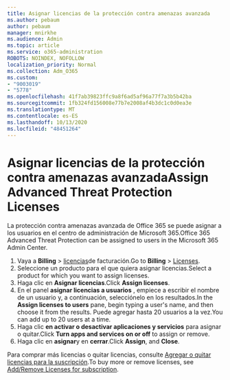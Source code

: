 ```yaml
---
title: Asignar licencias de la protección contra amenazas avanzada
ms.author: pebaum
author: pebaum
manager: mnirkhe
ms.audience: Admin
ms.topic: article
ms.service: o365-administration
ROBOTS: NOINDEX, NOFOLLOW
localization_priority: Normal
ms.collection: Adm_O365
ms.custom:
- "9003019"
- "5778"
ms.openlocfilehash: 41f7ab39823ffc9a8f6ad5af96a77f7a3b5b42ba
ms.sourcegitcommit: 1fb324fd156008e77b7e2008af4b3dc1c0d0ea3e
ms.translationtype: MT
ms.contentlocale: es-ES
ms.lasthandoff: 10/13/2020
ms.locfileid: "48451264"
---
```

# <a name="assign-advanced-threat-protection-licenses"></a><span data-ttu-id="10193-102">Asignar licencias de la protección contra amenazas avanzada</span><span class="sxs-lookup"><span data-stu-id="10193-102">Assign Advanced Threat Protection Licenses</span></span>

<span data-ttu-id="10193-103">La protección contra amenazas avanzada de Office 365 se puede asignar a los usuarios en el centro de administración de Microsoft 365.</span><span class="sxs-lookup"><span data-stu-id="10193-103">Office 365 Advanced Threat Protection can be assigned to users in the Microsoft 365 Admin Center.</span></span>

1. <span data-ttu-id="10193-104">Vaya a **Billing**  >  [licencias](https://go.microsoft.com/fwlink/p/?linkid=842264)de facturación.</span><span class="sxs-lookup"><span data-stu-id="10193-104">Go to **Billing** > [Licenses](https://go.microsoft.com/fwlink/p/?linkid=842264).</span></span>
2. <span data-ttu-id="10193-105">Seleccione un producto para el que quiera asignar licencias.</span><span class="sxs-lookup"><span data-stu-id="10193-105">Select a product for which you want to assign licenses.</span></span>
3. <span data-ttu-id="10193-106">Haga clic en **Asignar licencias**.</span><span class="sxs-lookup"><span data-stu-id="10193-106">Click **Assign licenses**.</span></span>
4. <span data-ttu-id="10193-107">En el panel **asignar licencias a usuarios**  , empiece a escribir el nombre de un usuario y, a continuación, selecciónelo en los resultados.</span><span class="sxs-lookup"><span data-stu-id="10193-107">In the **Assign licenses to users**  pane, begin typing a user's name, and then choose it from the results.</span></span> <span data-ttu-id="10193-108">Puede agregar hasta 20 usuarios a la vez.</span><span class="sxs-lookup"><span data-stu-id="10193-108">You can add up to 20 users at a time.</span></span>
5. <span data-ttu-id="10193-109">Haga clic **en activar o desactivar aplicaciones y servicios**  para asignar o quitar.</span><span class="sxs-lookup"><span data-stu-id="10193-109">Click **Turn apps and services on or off**  to assign or remove.</span></span>
6. <span data-ttu-id="10193-110">Haga clic en **asignar**y en  **cerrar**.</span><span class="sxs-lookup"><span data-stu-id="10193-110">Click **Assign**, and  **Close**.</span></span>

<span data-ttu-id="10193-111">Para comprar más licencias o quitar licencias, consulte [Agregar o quitar licencias para la suscripción](https://docs.microsoft.com/microsoft-365/commerce/licenses/buy-licenses?view=o365-worldwide#add-or-remove-licenses-for-your-business-subscription).</span><span class="sxs-lookup"><span data-stu-id="10193-111">To buy more or remove licenses, see [Add/Remove Licenses for subscription](https://docs.microsoft.com/microsoft-365/commerce/licenses/buy-licenses?view=o365-worldwide#add-or-remove-licenses-for-your-business-subscription).</span></span>
